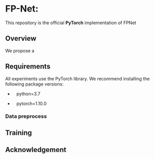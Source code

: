 # FP-Net: 

This repository is the official **PyTorch** implementation of FPNet

## Overview

We propose a 

## Requirements
All experiments use the PyTorch library. We recommend installing the following package versions:

* &nbsp;&nbsp; python=3.7 

* &nbsp;&nbsp; pytorch=1.10.0

### Data preprocess


## Training



## Acknowledgement

